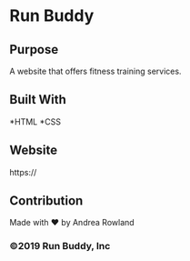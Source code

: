 # Run Buddy

## Purpose
A website that offers fitness training services.

## Built With
*HTML
*CSS

## Website
https://

## Contribution
Made with :heart: by Andrea Rowland

### &copy;2019 Run Buddy, Inc
